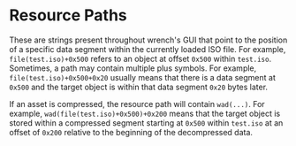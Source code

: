 Resource Paths
==============

These are strings present throughout wrench's GUI that point to the position of a specific data segment within the currently loaded ISO file. For example, `file(test.iso)+0x500` refers to an object at offset `0x500` within `test.iso`. Sometimes, a path may contain multiple plus symbols. For example, `file(test.iso)+0x500+0x20` usually means that there is a data segment at `0x500` and the target object is within that data segment `0x20` bytes later.

If an asset is compressed, the resource path will contain `wad(...)`. For example, `wad(file(test.iso)+0x500)+0x200` means that the target object is stored within a compressed segment starting at `0x500` within `test.iso` at an offset of `0x200` relative to the beginning of the decompressed data.
